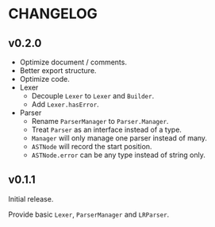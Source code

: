 # CHANGELOG

## v0.2.0

- Optimize document / comments.
- Better export structure.
- Optimize code.
- Lexer
  - Decouple `Lexer` to `Lexer` and `Builder`.
  - Add `Lexer.hasError`.
- Parser
  - Rename `ParserManager` to `Parser.Manager`.
  - Treat `Parser` as an interface instead of a type.
  - `Manager` will only manage one parser instead of many.
  - `ASTNode` will record the start position.
  - `ASTNode.error` can be any type instead of string only.

## v0.1.1

Initial release.

Provide basic `Lexer`, `ParserManager` and `LRParser`.
